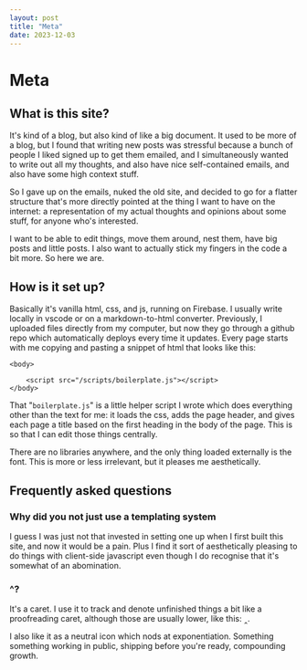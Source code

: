 ```yaml
---
layout: post
title: "Meta"
date: 2023-12-03
---
```



Meta
====


What is this site?
------------------


It's kind of a blog, but also kind of like a big document. It used to be more of a blog, but I found that writing new posts was stressful because a bunch of people I liked signed up to get them emailed, and I simultaneously wanted to write out all my thoughts, and also have nice self-contained emails, and also have some high context stuff.


So I gave up on the emails, nuked the old site, and decided to go for a flatter structure that's more directly pointed at the thing I want to have on the internet: a representation of my actual thoughts and opinions about some stuff, for anyone who's interested.


I want to be able to edit things, move them around, nest them, have big posts and little posts. I also want to actually stick my fingers in the code a bit more. So here we are.


How is it set up?
-----------------


Basically it's vanilla html, css, and js, running on Firebase. I usually write locally in vscode or on a markdown-to-html converter. Previously, I uploaded files directly from my computer, but now they go through a github repo which automatically deploys every time it updates. Every page starts with me copying and pasting a snippet of html that looks like this:
 



```
<body>

    <script src="/scripts/boilerplate.js"></script>
</body>
```

That "`boilerplate.js`" is a little helper script I wrote which does everything other than the text for me: it loads the css, adds the page header, and gives each page a title based on the first heading in the body of the page. This is so that I can edit those things centrally.


There are no libraries anywhere, and the only thing loaded externally is the font. This is more or less irrelevant, but it pleases me aesthetically.


Frequently asked questions
--------------------------


### Why did you not just use a templating system


I guess I was just not that invested in setting one up when I first built this site, and now it would be a pain. Plus I find it sort of aesthetically pleasing to do things with client-side javascript even though I do recognise that it's somewhat of an abomination.


### ^?


It's a caret. I use it to track and denote unfinished things a bit like a proofreading caret, although those are usually lower, like this: ‸. 


I also like it as a neutral icon which nods at exponentiation. Something something working in public, shipping before you're ready, compounding growth.



